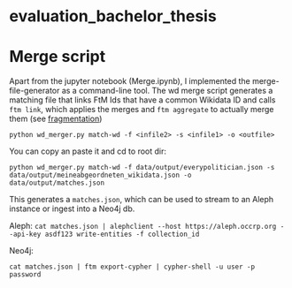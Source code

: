 # evaluation_bachelor_thesis




# Merge script
Apart from the jupyter notebook (Merge.ipynb), I implemented the merge-file-generator as a command-line tool. The wd merge script generates a matching file that links FtM Ids that have a common Wikidata ID and calls `ftm link`, which applies the merges and `ftm aggregate` to actually merge them (see [fragmentation](https://followthemoney.readthedocs.io/en/latest/fragments.html))
```
python wd_merger.py match-wd -f <infile2> -s <infile1> -o <outfile>
```

You can copy an paste it and cd to root dir:
```
python wd_merger.py match-wd -f data/output/everypolitician.json -s data/output/meineabgeordneten_wikidata.json -o data/output/matches.json
```
This generates a `matches.json`, which can be used to stream to an Aleph instance or ingest into a Neo4j db.

Aleph:
```cat matches.json | alephclient --host https://aleph.occrp.org --api-key asdf123 write-entities -f collection_id ```

 Neo4j:
 ```
 cat matches.json | ftm export-cypher | cypher-shell -u user -p password
 ```